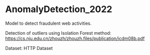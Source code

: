 # AnomalyDetection_2022
Model to detect fraudulent web activities.

Detection of outliers using Isolation Forest method: https://cs.nju.edu.cn/zhouzh/zhouzh.files/publication/icdm08b.pdf

Dataset: HTTP Dataset
